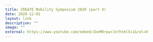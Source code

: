 ```yaml
---
title: CREATE Mobility Symposium 2020 (part 4)
date: 2020-12-01
layout: link
description: ""
image: ""
external: https://www.youtube.com/embed/1keM0rpwrJo?html5=1&rel=0
---
```

